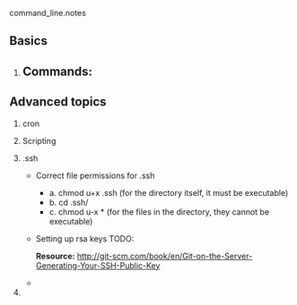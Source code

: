 command_line.notes

## Basics

1.  Commands:
	-



## Advanced topics

1.  cron


2.  Scripting


3.  .ssh
	-  Correct file permissions for .ssh
		- a.  chmod u+x .ssh (for the directory itself, it must be executable)
		- b.  cd .ssh/
		- c.  chmod u-x * (for the files in the directory, they cannot be executable)

	-  Setting up rsa keys  TODO:


		**Resource:**  http://git-scm.com/book/en/Git-on-the-Server-Generating-Your-SSH-Public-Key

	-  
4.  